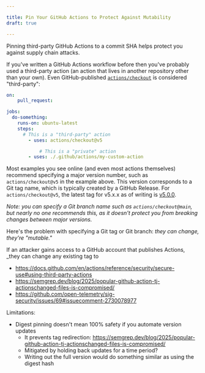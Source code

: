 ```yaml
---

title: Pin Your GitHub Actions to Protect Against Mutability
draft: true

---
```


Pinning third-party GitHub Actions to a commit SHA helps protect you against supply chain attacks.

If you've written a GitHub Actions workflow before then you've probably used a third-party action (an action that lives in another repository other than your own). Even GitHub-published [`actions/checkout`](https://github.com/actions/checkout) is considered "third-party":

```yaml
on:
	pull_request:

jobs:
  do-something:
    runs-on: ubuntu-latest
    steps:
      # This is a "third-party" action
	    - uses: actions/checkout@v5

			# This is a "private" action
	    - uses: ./.github/actions/my-custom-action
```

Most examples you see online (and even most actions themselves) recommend specifying a major version number, such as `actions/checkout@v5` in the example above. This version corresponds to a Git tag name, which is typically created by a GitHub Release. For `actions/checkout@v5`, the latest tag for v5.x.x as of writing is [v5.0.0](https://github.com/actions/checkout/releases/tag/v5.0.0).

_Note: you can specify a Git branch name such as `actions/checkout@main`, but nearly no one recommends this, as it doesn't protect you from breaking changes between major versions._

Here's the problem with specifying a Git tag or Git branch: _they can change, they're "mutable."_

If an attacker gains access to a GitHub account that publishes Actions, _they can change any existing tag to

- https://docs.github.com/en/actions/reference/security/secure-use#using-third-party-actions
- https://semgrep.dev/blog/2025/popular-github-action-tj-actionschanged-files-is-compromised/
- https://github.com/open-telemetry/sig-security/issues/69#issuecomment-2730078977

Limitations:

- Digest pinning doesn't mean 100% safety if you automate version updates
	- It prevents tag redirection: https://semgrep.dev/blog/2025/popular-github-action-tj-actionschanged-files-is-compromised/
	- Mitigated by holding back updates for a time period?
	- Writing out the full version would do something similar as using the digest hash
<!--stackedit_data:
eyJoaXN0b3J5IjpbMzc3MTI1NjksMTYwMjQzNjczMCw5MDk5MT
Q3NDksMTAyMzYzODgzN119
-->